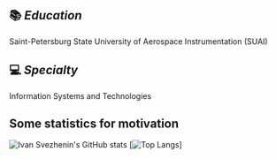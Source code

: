 <!--
**BobbyGoop/BobbyGoop** is a ✨ _special_ ✨ repository because its `README.md` (this file) appears on your GitHub profile.

Here are some ideas to get you started:

- 🔭 I’m currently working on ...
- 🌱 I’m currently learning ...
- 👯 I’m looking to collaborate on ...
- 🤔 I’m looking for help with ...
- 💬 Ask me about ...
- 📫 How to reach me: ...
- 😄 Pronouns: ...
- ⚡ Fun fact: ...
-->
## 📚 ***Education***
Saint-Petersburg State University of Aerospace Instrumentation (SUAI)

## 💻 ***Specialty***
Information Systems and Technologies

## Some statistics for motivation
![Ivan Svezhenin's GitHub stats](https://github-readme-stats.vercel.app/api?username=BobbyGoop&count_private=True&hide_border=True)   [![Top Langs](https://github-readme-stats.vercel.app/api/top-langs/?username=BobbyGoop&langs_count=8&layout=compact&hide_border=True)]
<br />
